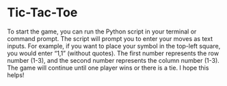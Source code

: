 # Tic-Tac-Toe
To start the game, you can run the Python script in your terminal or command prompt. The script will prompt you to enter your moves as text inputs. For example, if you want to place your symbol in the top-left square, you would enter “1,1” (without quotes). The first number represents the row number (1-3), and the second number represents the column number (1-3). The game will continue until one player wins or there is a tie. I hope this helps!
